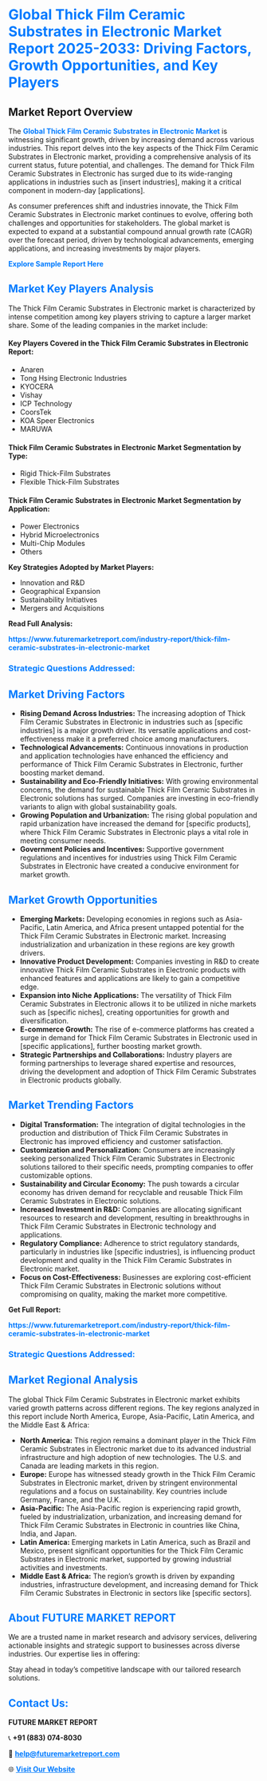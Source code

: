 <h1 style="color: #007BFF;">Global Thick Film Ceramic Substrates in Electronic Market Report 2025-2033: Driving Factors, Growth Opportunities, and Key Players</h1>

<section id="overview">
<h2>Market Report Overview</h2>
<p>The <a href="https://www.futuremarketreport.com/industry-report/thick-film-ceramic-substrates-in-electronic-market" style="color: #007BFF; text-decoration: none;"><strong>Global Thick Film Ceramic Substrates in Electronic Market</strong></a> is witnessing significant growth, driven by increasing demand across various industries. This report delves into the key aspects of the Thick Film Ceramic Substrates in Electronic market, providing a comprehensive analysis of its current status, future potential, and challenges. The demand for Thick Film Ceramic Substrates in Electronic has surged due to its wide-ranging applications in industries such as [insert industries], making it a critical component in modern-day [applications].</p>
<p>As consumer preferences shift and industries innovate, the Thick Film Ceramic Substrates in Electronic market continues to evolve, offering both challenges and opportunities for stakeholders. The global market is expected to expand at a substantial compound annual growth rate (CAGR) over the forecast period, driven by technological advancements, emerging applications, and increasing investments by major players.</p>
</section>

<section id="overview">
<p><a href="https://www.futuremarketreport.com/request-sample/reportId=81924" style="color: #007BFF; text-decoration: none;"><strong>Explore Sample Report Here</strong></a></p>
</section>

<section id="key-players">
<h2 style="color: #007BFF;">Market Key Players Analysis</h2>
<p>The Thick Film Ceramic Substrates in Electronic market is characterized by intense competition among key players striving to capture a larger market share. Some of the leading companies in the market include:</p>
<h4>Key Players Covered in the Thick Film Ceramic Substrates in Electronic Report:</h4>
<ul><li>Anaren</li><li>Tong Hsing Electronic Industries</li><li>KYOCERA</li><li>Vishay</li><li>ICP Technology</li><li>CoorsTek</li><li>KOA Speer Electronics</li><li>MARUWA</li></ul>
<h4>Thick Film Ceramic Substrates in Electronic Market Segmentation by Type:</h4>
<ul><li>Rigid Thick-Film Substrates</li><li>Flexible Thick-Film Substrates</li></ul>

<h4>Thick Film Ceramic Substrates in Electronic Market Segmentation by Application:</h4>
<ul><li>Power Electronics</li><li>Hybrid Microelectronics</li><li>Multi-Chip Modules</li><li>Others</li></ul>
<p><strong>Key Strategies Adopted by Market Players:</strong></p>
<ul>
<li>Innovation and R&D</li>
<li>Geographical Expansion</li>
<li>Sustainability Initiatives</li>
<li>Mergers and Acquisitions</li>
</ul>
</section>

<section>
<p><strong>Read Full Analysis: </strong></p><a href="https://www.futuremarketreport.com/industry-report/thick-film-ceramic-substrates-in-electronic-market" style="color: #007BFF; text-decoration: none;"><strong>https://www.futuremarketreport.com/industry-report/thick-film-ceramic-substrates-in-electronic-market</strong></a>
<h3 style="color: #007BFF;">Strategic Questions Addressed:</h3>
</section>

<section id="driving-factors">
<h2 style="color: #007BFF;">Market Driving Factors</h2>
<ul>
<li><strong>Rising Demand Across Industries:</strong> The increasing adoption of Thick Film Ceramic Substrates in Electronic in industries such as [specific industries] is a major growth driver. Its versatile applications and cost-effectiveness make it a preferred choice among manufacturers.</li>
<li><strong>Technological Advancements:</strong> Continuous innovations in production and application technologies have enhanced the efficiency and performance of Thick Film Ceramic Substrates in Electronic, further boosting market demand.</li>
<li><strong>Sustainability and Eco-Friendly Initiatives:</strong> With growing environmental concerns, the demand for sustainable Thick Film Ceramic Substrates in Electronic solutions has surged. Companies are investing in eco-friendly variants to align with global sustainability goals.</li>
<li><strong>Growing Population and Urbanization:</strong> The rising global population and rapid urbanization have increased the demand for [specific products], where Thick Film Ceramic Substrates in Electronic plays a vital role in meeting consumer needs.</li>
<li><strong>Government Policies and Incentives:</strong> Supportive government regulations and incentives for industries using Thick Film Ceramic Substrates in Electronic have created a conducive environment for market growth.</li>
</ul>
</section>

<section id="growth-opportunities">
<h2 style="color: #007BFF;">Market Growth Opportunities</h2>
<ul>
<li><strong>Emerging Markets:</strong> Developing economies in regions such as Asia-Pacific, Latin America, and Africa present untapped potential for the Thick Film Ceramic Substrates in Electronic market. Increasing industrialization and urbanization in these regions are key growth drivers.</li>
<li><strong>Innovative Product Development:</strong> Companies investing in R&D to create innovative Thick Film Ceramic Substrates in Electronic products with enhanced features and applications are likely to gain a competitive edge.</li>
<li><strong>Expansion into Niche Applications:</strong> The versatility of Thick Film Ceramic Substrates in Electronic allows it to be utilized in niche markets such as [specific niches], creating opportunities for growth and diversification.</li>
<li><strong>E-commerce Growth:</strong> The rise of e-commerce platforms has created a surge in demand for Thick Film Ceramic Substrates in Electronic used in [specific applications], further boosting market growth.</li>
<li><strong>Strategic Partnerships and Collaborations:</strong> Industry players are forming partnerships to leverage shared expertise and resources, driving the development and adoption of Thick Film Ceramic Substrates in Electronic products globally.</li>
</ul>
</section>

<section id="trending-factors">
<h2 style="color: #007BFF;">Market Trending Factors</h2>
<ul>
<li><strong>Digital Transformation:</strong> The integration of digital technologies in the production and distribution of Thick Film Ceramic Substrates in Electronic has improved efficiency and customer satisfaction.</li>
<li><strong>Customization and Personalization:</strong> Consumers are increasingly seeking personalized Thick Film Ceramic Substrates in Electronic solutions tailored to their specific needs, prompting companies to offer customizable options.</li>
<li><strong>Sustainability and Circular Economy:</strong> The push towards a circular economy has driven demand for recyclable and reusable Thick Film Ceramic Substrates in Electronic solutions.</li>
<li><strong>Increased Investment in R&D:</strong> Companies are allocating significant resources to research and development, resulting in breakthroughs in Thick Film Ceramic Substrates in Electronic technology and applications.</li>
<li><strong>Regulatory Compliance:</strong> Adherence to strict regulatory standards, particularly in industries like [specific industries], is influencing product development and quality in the Thick Film Ceramic Substrates in Electronic market.</li>
<li><strong>Focus on Cost-Effectiveness:</strong> Businesses are exploring cost-efficient Thick Film Ceramic Substrates in Electronic solutions without compromising on quality, making the market more competitive.</li>
</ul>
</section>

<section>
<p><strong>Get Full Report: </strong></p><a href="https://www.futuremarketreport.com/industry-report/thick-film-ceramic-substrates-in-electronic-market" style="color: #007BFF; text-decoration: none;"><strong>https://www.futuremarketreport.com/industry-report/thick-film-ceramic-substrates-in-electronic-market</strong></a>
<h3 style="color: #007BFF;">Strategic Questions Addressed:</h3>
</section>


<section id="regional-analysis">
<h2 style="color: #007BFF;">Market Regional Analysis</h2>
<p>The global Thick Film Ceramic Substrates in Electronic market exhibits varied growth patterns across different regions. The key regions analyzed in this report include North America, Europe, Asia-Pacific, Latin America, and the Middle East & Africa:</p>
<ul>
<li><strong>North America:</strong> This region remains a dominant player in the Thick Film Ceramic Substrates in Electronic market due to its advanced industrial infrastructure and high adoption of new technologies. The U.S. and Canada are leading markets in this region.</li>
<li><strong>Europe:</strong> Europe has witnessed steady growth in the Thick Film Ceramic Substrates in Electronic market, driven by stringent environmental regulations and a focus on sustainability. Key countries include Germany, France, and the U.K.</li>
<li><strong>Asia-Pacific:</strong> The Asia-Pacific region is experiencing rapid growth, fueled by industrialization, urbanization, and increasing demand for Thick Film Ceramic Substrates in Electronic in countries like China, India, and Japan.</li>
<li><strong>Latin America:</strong> Emerging markets in Latin America, such as Brazil and Mexico, present significant opportunities for the Thick Film Ceramic Substrates in Electronic market, supported by growing industrial activities and investments.</li>
<li><strong>Middle East & Africa:</strong> The region’s growth is driven by expanding industries, infrastructure development, and increasing demand for Thick Film Ceramic Substrates in Electronic in sectors like [specific sectors].</li>
</ul>
</section>

<footer>
<h2 style="color: #007BFF;">About FUTURE MARKET REPORT</h2>
<p>We are a trusted name in market research and advisory services, delivering actionable insights and strategic support to businesses across diverse industries. Our expertise lies in offering:</p>

<p>Stay ahead in today’s competitive landscape with our tailored research solutions.</p>

<h2 style="color: #007BFF;">Contact Us:</h2>
<p><strong>FUTURE MARKET REPORT</strong></p>
<p>📞 <strong>+91 (883) 074-8030</strong></p>
<p>📧 <strong><a href="mailto:help@futuremarketreport.com" style="color: #007BFF;">help@futuremarketreport.com</a></strong></p>
<p>🌐 <strong><a href="https://www.futuremarketreport.com/" style="color: #007BFF;">Visit Our Website</a></strong></p>
</footer>